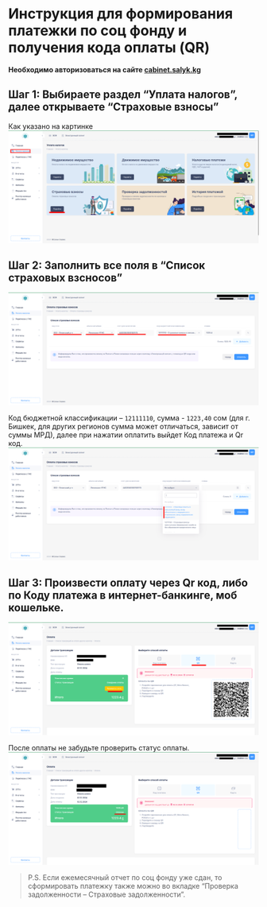# Инструкция для формирования платежки по соц фонду и получения кода оплаты (QR)

**Необходимо авторизоваться на сайте [cabinet.salyk.kg](https://cabinet.salyk.kg)**

## Шаг 1: Выбираете раздел “Уплата налогов”, далее открываете “Страховые взносы”
Как указано на картинке
![Раздел уплата налогов](../screenshots/socfond_pay/step1.png)

## Шаг 2: Заполнить все поля в “Список страховых взсносов”
![Раздел список страховых взносов](../screenshots/socfond_pay/step2.png)

Код бюджетной классификации – `12111110`, сумма - `1223,40` сом (для г. Бишкек, для других регионов сумма может отличаться, зависит от суммы МРД), далее при нажатии оплатить выйдет Код платежа и Qr код.
![Код бюджетной классификации](../screenshots/socfond_pay/step2_1.png)

## Шаг 3: Произвести оплату через Qr код, либо по Коду платежа в интернет-банкинге, моб кошельке.
![Оплата через Qr код](../screenshots/socfond_pay/step3.png)

После оплаты не забудьте проверить статус оплаты.
![Статус оплаты](../screenshots/socfond_pay/step4.png)

> P.S. Если ежемесячный отчет по соц фонду уже сдан, то сформировать платежку также можно  во вкладке “Проверка задолженности – Страховые задолженности”. 
